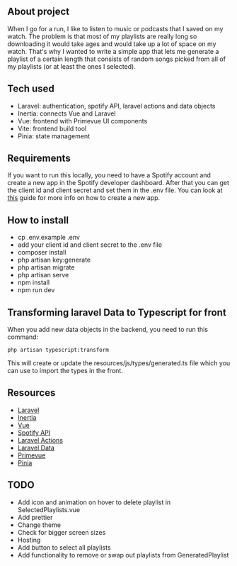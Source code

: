 ## About project
When I go for a run, I like to listen to music or podcasts that I saved on my watch. 
The problem is that most of my playlists are really long so downloading it would take ages and would take up a lot of space on my watch.
That's why I wanted to write a simple app that lets me generate a playlist of a certain length that consists of random songs picked from all of my playlists (or at least the ones I selected).

## Tech used
- Laravel: authentication, spotify API, laravel actions and data objects
- Inertia: connects Vue and Laravel
- Vue: frontend with Primevue UI components
- Vite: frontend build tool
- Pinia: state management

## Requirements
If you want to run this locally, you need to have a Spotify account and create a new app in the Spotify developer dashboard.
After that you can get the client id and client secret and set them in the .env file.
You can look at [this](https://developer.spotify.com/documentation/web-api/tutorials/getting-started) guide for more info on how to create a new app.

## How to install
- cp .env.example .env
- add your client id and client secret to the .env file
- composer install
- php artisan key:generate
- php artisan migrate
- php artisan serve
- npm install
- npm run dev

## Transforming laravel Data to Typescript for front
When you add new data objects in the backend, you need to run this command:
```
php artisan typescript:transform
```
This will create or update the resources/js/types/generated.ts file which you can use to import the types in the front.

## Resources
- [Laravel](https://laravel.com/docs/11.x)
- [Inertia](https://inertiajs.com/)
- [Vue](https://vuejs.org/guide/introduction.html)
- [Spotify API](https://developer.spotify.com/documentation/web-api/)
- [Laravel Actions](https://www.laravelactions.com/)
- [Laravel Data](https://spatie.be/docs/laravel-data/v4/introduction)
- [Primevue](https://primevue.org/introduction/)
- [Pinia](https://pinia.vuejs.org/introduction.html)

## TODO
- Add icon and animation on hover to delete playlist in SelectedPlaylists.vue
- Add prettier
- Change theme
- Check for bigger screen sizes
- Hosting
- Add button to select all playlists
- Add functionality to remove or swap out playlists from GeneratedPlaylist

